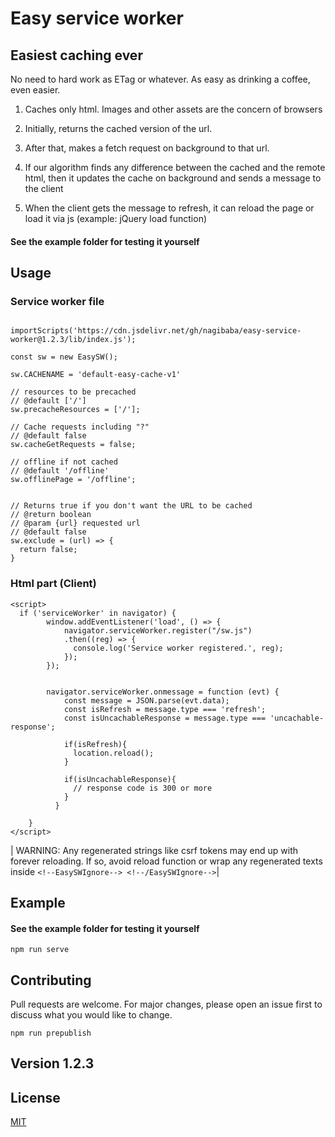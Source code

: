 # Easy service worker

## Easiest caching ever

No need to hard work as ETag or whatever. As easy as drinking a coffee, even easier.

1. Caches only html. Images and other assets are the concern of browsers

2. Initially, returns the cached version of the url.

3. After that, makes a fetch request on background to that url.

4. If our algorithm finds any difference between the cached and the remote html, then it updates the cache on background and sends a message to the client

5. When the client gets the message to refresh, it can reload the page or load it via js (example: jQuery load function)

#### See the example folder for testing it yourself

## Usage

### Service worker file

```

importScripts('https://cdn.jsdelivr.net/gh/nagibaba/easy-service-worker@1.2.3/lib/index.js');

const sw = new EasySW();

sw.CACHENAME = 'default-easy-cache-v1'

// resources to be precached
// @default ['/']
sw.precacheResources = ['/'];

// Cache requests including "?"
// @default false
sw.cacheGetRequests = false;

// offline if not cached
// @default '/offline'
sw.offlinePage = '/offline';


// Returns true if you don't want the URL to be cached
// @return boolean
// @param {url} requested url
// @default false
sw.exclude = (url) => {
  return false;
}
```

### Html part (Client)

```
<script>
  if ('serviceWorker' in navigator) {
        window.addEventListener('load', () => {
            navigator.serviceWorker.register("/sw.js")
            .then((reg) => {
              console.log('Service worker registered.', reg);
            });
        });


        navigator.serviceWorker.onmessage = function (evt) {
            const message = JSON.parse(evt.data);
            const isRefresh = message.type === 'refresh';
            const isUncachableResponse = message.type === 'uncachable-response';

            if(isRefresh){
              location.reload();
            }

            if(isUncachableResponse){
              // response code is 300 or more
            }
          }

    }
</script>

```

| WARNING: Any regenerated strings like csrf tokens may end up with forever reloading. If so, avoid reload function or wrap any regenerated texts inside `<!--EasySWIgnore--> <!--/EasySWIgnore-->`|

## Example
#### See the example folder for testing it yourself

```
npm run serve
```

## Contributing

Pull requests are welcome. For major changes, please open an issue first to discuss what you would like to change.

```
npm run prepublish
```

## Version 1.2.3

## License

[MIT](https://choosealicense.com/licenses/mit/)
